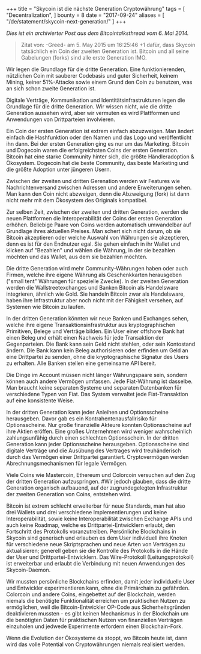 +++
title = "Skycoin ist die nächste Generation Cryptowährung"
tags = [
    "Decentralization",
]
bounty = 8
date = "2017-09-24"
aliases = [
	"/de/statement/skycoin-next-generation/"
]
+++

*Dies ist ein archivierter Post aus dem Bitcointalksthread vom 6. Mai 2014.*

> Zitat von: -Greed- am 5. May 2015 um 16:25:46
+1 dafür, dass Skycoin tatsächlich ein Coin der zweiten Generation ist.
Bitcoin und all seine Gabelungen (forks) sind alle erste Generation IMO.

Wir legen die Grundlage für die dritte Generation. Eine funktionierenden, nützlichen Coin mit sauberer Codebasis und guter Sicherheit, keinem Mining, keiner 51%-Attacke sowie einem Grund den Coin zu benutzen, was an sich schon zweite Generation ist.

Digitale Verträge, Kommunikation und Identitätsinfrastrukturen legen die Grundlage für die dritte Generation. Wir wissen nicht, wie die dritte Generation aussehen wird, aber wir vermuten es wird Plattformen und Anwendungen von Drittparteien involvieren.

Ein Coin der ersten Generation ist extrem einfach abzuzweigen. Man ändert einfach die Hashfunktion oder den Namen und das Logo und veröffentlicht ihn dann. Bei der ersten Generation ging es nur um das Marketing. Bitcoin und Dogecoin waren die erfolgreichsten Coins der ersten Generation. Bitcoin hat eine starke Community hinter sich, die größte Händleradoption & Ökosystem. Dogecoin hat die beste Community, das beste Marketing und die größte Adoption unter jüngeren Usern.

Zwischen der zweiten und dritten Gerenation werden wir Features wie Nachrichtenversand zwischen Adressen und andere Erweiterungen sehen. Man kann den Coin nicht abzweigen, denn die Abzweigung (fork) ist dann nicht mehr mit dem Ökosystem des Originals kompatibel.

Zur selben Zeit, zwischen der zweiten und dritten Generation, werden die neuen Plattformen die Interoperabilität der Coins der ersten Generation erhöhen. Beliebige Paare von Coins werden automatisch umwandelbar auf Grundlage ihres aktuellen Preises. Man schert sich nicht darum, ob sie Bitcoin akzeptieren oder welche Auswahl von Währungen sie akzeptieren, denn es ist für den Endnutzer egal. Sie gehen einfach in ihr Wallet und klicken auf "Bezahlen" und wählen die Währung, in der sie bezahlen möchten und das Wallet, aus dem sie bezahlen möchten.

Die dritte Generation wird mehr Community-Währungen haben oder auch Firmen, welche ihre eigene Währung als Geschenkkarten herausgeben ("small tent" Währungen für spezielle Zwecke). In der zweiten Generation werden die Wallstreetexchanges und Banken Bitcoin als Handelsware integrieren, ähnlich wie Gold. Sie handeln Bitcoin zwar als Handelsware, haben ihre Infrastruktur aber noch nicht mit der Fähigkeit versehen, auf Systemen wie Bitcoin zu laufen.

In der dritten Generation könnten wir neue Banken und Exchanges sehen, welche ihre eigene Transaktionsinfrastruktur aus kryptographischen Primitiven, Belege und Verträge bilden. Ein User einer offshore Bank hat einen Beleg und erhält einen Nachweis für jede Transaktion der Gegenparteien. Die Bank kann sein Geld nicht stehlen, oder sein Kontostand ändern. Die Bank kann kein Beleg authorisieren oder erfinden um Geld an eine Drittpartei zu senden, ohne die kryptographische Signatur des Users zu erhalten. Alle Banken stellen eine gemeinsame API bereit.

Die Dinge im Account müssen nicht länger Währungspaare sein, sondern können auch andere Vermögen umfassen. Jede Fiat-Währung ist dasselbe. Man braucht keine separaten Systeme und separaten Datenbanken für verschiedene Typen von Fiat. Das System verwaltet jede Fiat-Transaktion auf eine konsistente Weise.

In der dritten Generation kann jeder Anleihen und Optionsscheine herausgeben. Davor gab es ein Kontrahentenausfallrisiko für Optionsscheine. Nur große finanzielle Akteure konnten Optionsscheine auf ihre Aktien eröffen. Eine großes Unternehmen wird weniger wahrscheinlich zahlungsunfähig durch einen schlechten Optionsschein. In der dritten Generation kann jeder Optionsscheine herausgeben. Optionsscheine sind digitale Verträge und die Ausübung des Vertrages wird treuhänderisch durch das Vermögen einer Drittpartei garantiert. Cryptovermögen werden Abrechnungsmechanismen für legale Vermögen.

Viele Coins wie Mastercoin, Ethereum und Colorcoin versuchen auf den Zug der dritten Generation aufzuspringen.
#Wir jedoch glauben, dass die dritte Generation organisch aufbauend, auf der zugrundegelegten Infrastruktur der zweiten Generation von Coins, entstehen wird.

Bitcoin ist extrem schlecht erweiterbar für neue Standards, man hat also drei Wallets und drei verschiedene Implementierungen und keine Interoperabilität, sowie keine Interoperabilität zwischen Exchange APIs und auch keine Roadmap, welche es Drittpartei-Entwicklern erlaubt, den Fortschritt des Protokolls voranzutreiben. Persönliche Blockchains in Skycoin sind generisch und erlauben es dem User individuell ihre Knoten für verschiedene neue Skriptsprachen und neue Arten von Verträgen zu aktualisieren; generell geben sie die Kontrolle des Protokolls in die Hände der User und Drittpartei-Entwicklern. Das Wire-Protokoll (Leitungsprotokoll) ist erweiterbar und erlaubt die Verbindung mit neuen Anwendungen des Skycoin-Daemon.

Wir mussten persönliche Blockchains erfinden, damit jeder individuelle User und Entwickler experimentieren kann, ohne die Primärchain zu gefährden. Colorcoin und andere Coins, eingebettet auf der Blockchain, werden niemals die benötigte Funktionalität erreichen um praktischen Nutzen zu ermöglichen, weil die Bitcoin-Entwickler OP-Code aus Sicherheitsgründen deaktivieren mussten - es gibt keinen Mechanismus in der Blockchain um die benötigten Daten für praktischen Nutzen von finanziellen Verträgen einzuholen und jedwede Experimente erfordern einen Blockchain-Fork.

Wenn die Evolution der Ökosysteme da stoppt, wo Bitcoin heute ist, dann wird das volle Potential von Cryptowährungen niemals realisiert werden.
